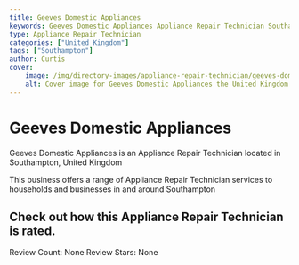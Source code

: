 ```yaml
---
title: Geeves Domestic Appliances
keywords: Geeves Domestic Appliances Appliance Repair Technician Southampton United Kingdom 
type: Appliance Repair Technician 
categories: ["United Kingdom"]
tags: ["Southampton"]
author: Curtis
cover:
    image: /img/directory-images/appliance-repair-technician/geeves-domestic-appliances.webp
    alt: Cover image for Geeves Domestic Appliances the United Kingdom based Appliance Repair Technician servicing Southampton 
---
```


# Geeves Domestic Appliances
Geeves Domestic Appliances is an Appliance Repair Technician located in Southampton, United Kingdom

This business offers a range of Appliance Repair Technician services to households and businesses in and around Southampton

## Check out how this Appliance Repair Technician is rated.
Review Count: None
Review Stars: None
